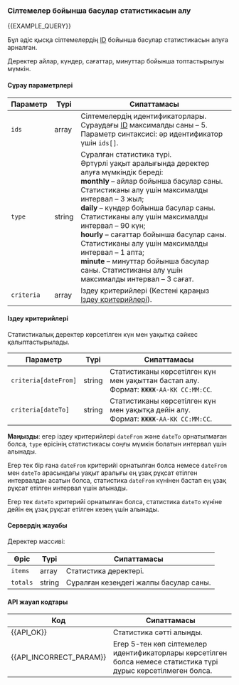 ### Сілтемелер бойынша басулар статистикасын алу
{{EXAMPLE_QUERY}}

Бұл әдіс қысқа сілтемелердің [ID](/kk/help/api-docs/other#glossary-id) бойынша басулар статистикасын алуға арналған.

Деректер айлар, күндер, сағаттар, минуттар бойынша топтастырылуы мүмкін.

#### Сұрау параметрлері

 Параметр          | Түрі     | Сипаттамасы
-------------------|---------|-------------
`ids`              | array   | Сілтемелердің идентификаторлары.<br>Сұраудағы [ID](/kk/help/api-docs/other#glossary-id) максималды саны – 5.<br>Параметр синтаксисі: әр идентификатор үшін `ids[]`.
`type`             | string  | Сұралған статистика түрі.<br>Әртүрлі уақыт аралығында деректер алуға мүмкіндік береді:<br>**monthly** – айлар бойынша басулар саны. Статистиканы алу үшін максималды интервал – 3 жыл;<br>**daily** – күндер бойынша басулар саны. Статистиканы алу үшін максималды интервал – 90 күн;<br>**hourly** – сағаттар бойынша басулар саны. Статистиканы алу үшін максималды интервал – 1 апта;<br>**minute** – минуттар бойынша басулар саны. Статистиканы алу үшін максималды интервал – 3 сағат.
`criteria`         | array   | Іздеу критерийлері (Кестені қараңыз [Іздеу критерийлері](#get-stats-criteria)).

#### <span data-anchor="get-stats-criteria">Іздеу критерийлері</span>

Статистикалық деректер көрсетілген күн мен уақытқа сәйкес қалыптастырылады.

 Параметр            | Түрі     | Сипаттамасы
---------------------|---------|-------------
`criteria[dateFrom]` | string  | Статистиканы көрсетілген күн мен уақыттан бастап алу.<br>Формат: `ЖЖЖЖ-АА-КК СС:ММ:СС`.
`criteria[dateTo]`   | string  | Статистиканы көрсетілген күн мен уақытқа дейін алу.<br>Формат: `ЖЖЖЖ-АА-КК СС:ММ:СС`.

**Маңызды**: егер іздеу критерийлері `dateFrom` және `dateTo` орнатылмаған болса, `type` өрісінің статистикасы соңғы мүмкін болатын интервал үшін алынады.

Егер тек бір ғана `dateFrom` критерийі орнатылған болса немесе `dateFrom` мен `dateTo` арасындағы уақыт аралығы ең ұзақ рұқсат етілген интервалдан асатын болса, статистика `dateFrom` күнінен бастап ең ұзақ рұқсат етілген интервал үшін алынады.

Егер тек `dateTo` критерийі орнатылған болса, статистика `dateTo` күніне дейін ең ұзақ рұқсат етілген кезең үшін алынады.

#### Сервердің жауабы
Деректер массиві:

Өріс               | Түрі     | Сипаттамасы
-------------------|---------|-------------
`items`            | array   | Статистика деректері.
`totals`           | string  | Сұралған кезеңдегі жалпы басулар саны.


#### API жауап кодтары

Код | Сипаттамасы
----|----
{{API_OK}}  | Статистика сәтті алынды.
{{API_INCORRECT_PARAM}}  | Егер 5-тен көп сілтемелер идентификаторлары көрсетілген болса немесе статистика түрі дұрыс көрсетілмеген болса.
